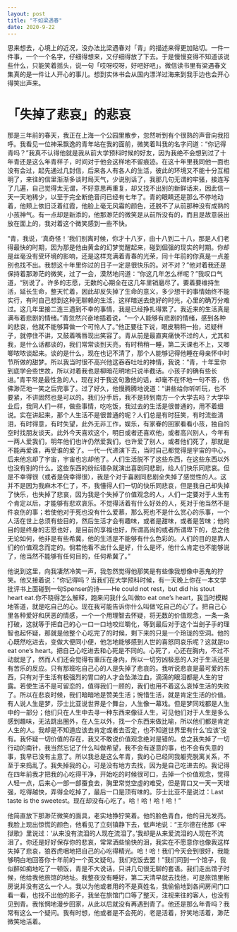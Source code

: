 ```yaml
---
layout: post
title: "不如梁遇春"
date: 2020-9-22
---
```

思来想去，心境上的近况，没办法比梁遇春对「青」的描述来得更加贴切。一件一件事，一个一个名字，仔细得想来，又仔细得放了下去。于是慢慢变得不知道该说些什么，只能笑着摇头，说一句「哎呀哎呀，好吧好吧」。微信读书里有梁遇春文集真的是一件让人开心的事儿。想到实体书会从国内漂洋过海来到我手边也会开心得笑出声来。

# 「失掉了悲哀」的悲哀

那是三年前的春天，我正在上海一个公园里散步，忽然听到有个很熟的声音向我招呼。我看见一位神采飘逸的青年站在我的面前，微笑着叫我的名字问道：“你记得青吗？”我真不认得他就是我从前大学预科时候的好友，因为我绝不会想到过了十年青还是这么年青样子，时间对于他会这样地不留痕迹。在这十年里我同他一面也没有会过，起先通过几封信，后来各人有各人的生活，彼此的环境又不能十分互相明了，来往的信里渐渐多谈时局天气，少说别话了，我那几句无谓的牢骚，接连写了几遍，自己觉得太无谓，不好意思再重复，却又找不出别的新鲜话来，因此信一天一天地稀少，以至于完全断绝音问已经有七年了。青的眼睛还是那么不停地动着，他颊上依旧泛着红霞，他脸上毫无风霜的颜色，还脱不了从前那种没有成熟的小孩神气。有一点却是新添的，他那渺茫的微笑是从前所没有的，而且是故意装出放在面上的，我对着这个微笑感到一些不快。

“青，我说，‘真奇怪！’我们别离时候，你才十八岁，由十八到二十八，那是人们老得最快的时期，因为那是他由黄金的幻梦觉醒起来，碰到倔强的现实的时期。你却是丝毫没有受环境的影响，还是这样充满着青春的光荣，同十年前的你真是一点差别也找不出。我想这十年里你过的日子一定是很快乐的。对不对？”他对着我还是保持着那渺茫的微笑，过了一会，漠然地问道：“你这几年怎么样呢？”我叹口气道，“别说了。许多的志愿，无数的心期全在这几年里销磨尽了。要着要维持生活，延长生命，整天忙着，因此却反失掉了生命的意义，多少想干的事情始终不能实行，有时自己想到这种无聊赖的生活，这样暗送去绝好的时光，心里的确万分难过。这几年里接二连三遇到不幸的事情，我是已经挣扎得累了。我近来的生活真是满布着悲剧的情绪。”青忽然兴奋地插着说，“一个人能够有悲剧的情绪，感到各种的悲哀，他就不能够算做一个可怜人了。”他正要往下说，眼皮稍稍一抬，迟疑样子，就停住不讲，又鼓着嘴唇现出笑容了。青从前是最直爽痛快不过的人，尤其和我，是什么话都谈的，我们常常谈到天亮，有时稍稍一睡，第二天课也不上，又唧唧哝哝谈起来。谈的是什么，现在也记不清了，那个人能够记得他睡在母亲怀中时节所做的甜梦。所以我当时很不高兴他这吞吞吐吐的神情，我说：“青，十年里你到底学会些世故，所以对着我也是柳暗花明地只说半截话。小孩子的确有些长进。”青平常是最性急的人，现在对于我这句激他的话，却毫不在怀地一句不答，仿佛渺茫地一笑之后完事了。过了好久，他慢腾腾地说道：“讲些给你听听玩，也不要紧，不讲固然也是可以的。我们分手后，我不是转到南方一个大学去吗？大学毕业后，我同人们一样，做些事情，吃吃饭，我过去的生活是很普通的，用不着细说。实在讲起来，那个人生活不是很普通的呢？人们总是有时狂笑，有时流些清泪，有时得意，有时失望，此外无非工作，娱乐，有家眷的回家看看小孩，独自的空时找朋友谈天。此外今天喜欢这个，明日或者还喜欢他，或者高兴别人，今年有一两人爱我们，明年他们也许仍然爱我们，也许爱了别人，或者他们死了，那就是不能再爱谁，再受谁的爱了。一代一代递演下去，当时自己都觉得是宇宙的中心，后来他忘却了宇宙，宇宙也忘却他了。人们生活脱不了这些东西，在这些东西以外也没有别的什么。这些东西的纷纭错杂就演出喜剧同悲剧，给人们快乐同悲哀。但是不幸得很（或者是侥幸得很），我是个对于喜剧同悲剧全失掉了感觉性的人。这并不是因为我麻木不仁了，不，我懂得人们一切的快乐同悲哀，但是我自己却失掉了快乐，也失掉了悲哀，因为我是个失掉了价值观念的人，人们一定要对于人生有个肯定以后，才能够有悲欢哀乐。不觉得活着有什么好处的人，死对于他当然不是件哀伤的事；若使他对于死也没有什么爱慕，那么死也不是什么赏心的乐事，一个人活在世上总须有些目的，然后生活才会有趣味，或者是甜味，或者是苦味；他的目的是终身的志愿也好，是目前的享福也好，所谓高尚的或者所谓卑下的，总之他无论如何，他非是有些希冀，他的生活是不能够有什么色彩的。人们的目的是靠人们的价值观念而定的。倘若他看不出什么是好，什么是坏，他什么肯定也不能够说了，他当然不能够有任何目的，任何希冀了。”

他说到这里，向我凄然冷笑一声，我忽然觉得他那笑是有些像我想像中恶鬼的狞笑。他又接着说：“你记得吗？当我们在大学预科时候，有一天晚上你在一本文学批评书上面碰到一句Spenser的诗——He could not rest，but did his stout heart eat.你不晓得怎么解释，跑来问我什么叫做to eat one’s heart，我当时模糊地答道，就是吃自己的心。现在我可能告诉你什么叫做‘吃自己的心’了。把自己心里各种爱好和厌恶的情感，一个一个用理智去怀疑，将无数的价值观念，一条一条打破，这就等于把自己的心一口一口地咬烂嚼化，等到最后对于这个当刽子手的理智也起怀疑，那就是他整个心吃完了的时候，剩下来的只是一个玲珑的空洞。他的心既然吃进去，变做大便同小便，他怎地能够感到人世的喜怒同哀乐呢？这就是to eat one’s heart。把自己心吃进去和心死是不同的。心死了，心还在胸内，不过不动就是了，然而人们还会觉得有重压在身内，所以一切穷凶极恶的人对于生活还是有苦乐的反应。只有那班吃自己心的人是失掉了悲哀的。我听说悲哀是最可爱的东西，只有对于生活有极强烈的胃口的人才会坠涕泣血，滴滴的眼泪都是人生的甘露。若使生活不是可留恋的，值得我们一顾的，我们也用不着这么哀悼生活的失败了。所以在悲哀时候，我们暗暗地是赞美生活；惋惜生活，就是肯定生活的价值。有人说人生是梦，莎士比亚说世界是个舞台，人生像一幕戏。但是梦同戏都是人生中的一部分；他们只在人生中去寻一种东西来像征人生，可见他们对于人生是多么感到趣味，无法跳出圈外，在人生以外，找一个东西来做比喻，所以他们都是肯定人生的人。我却是不知道应该去肯定或者去否定，也不知道世界里有什么‘应该’没有。我怀疑一切价值的存在，我又不敢说价值观念绝对是错的。总之我失掉了一切行动的南针，我当然忘记了什么叫做希望，我不会有遂意的事，也不会有失意的事，我早已没有主意了。所以我总是这么年青，我的心已经同我躯壳脱离关系，不至于来捣乱了。我失掉我的心，可是没有地方去找，因为是自己吃进去的。我记得在四年前我才把我的心吃得干净，开始吃的时候很可口，去掉一个价值观念，觉得人轻一点，后来心一部一部蚕食去，胸里常觉空虚的难受，但是胃口又一天一天增强，吃得越快，弄得全吃掉了，最后一口是顶有味的。莎士比亚不是说过：Last taste is the sweetest。现在却没有心吃了。哈！哈！哈！哈！”

他简直放下那渺茫微笑的面具，老实地狰狞笑着。他的脸色青白，他的目光发亮。我脸上现出惊慌的颜色，他看见了立刻镇静下去，低声地说：“王尔德在他那《牢狱歌》里说过：‘从来没有流泪的人现在流泪了。’我却是从来爱流泪的人现在不流泪了。你还是好好保存你的悲哀，常常洒些愉快的泪，我实在不愿意你也像我这样失掉了悲哀，狼吞虎咽地把自己的心吃得精光。哈！哈！我们今天会到很好，我能够明白地回答你十年前的一个英文疑句。我们吃饭去罢！”我们同到一个馆子，我似醉如痴地吃了一顿饭，青是不大说话，只讲几句很无聊的套语。我们走出馆子时候，他给我他旅馆的地址。我整夜没有睡好，第二天清早就去找他，可是旅馆里帐房说并没有这么一个人。我以为他或者用的不是真姓名，我偷偷地到各间房间门口看一看，也找不出他的影子，我坐在旅馆门口等了整天，注视来往的客人，也没有见到青。我怅惘地漫步回家，从此以后就没有再遇到青了。他还是那么年青吗？我常有这么一个疑问。我有时想，他或者是不会死的，老是活着，狞笑地活着，渺茫微笑地活着。
